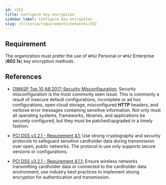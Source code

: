 ```yaml
---
id: r252
title: Configure key encryption
sidebar_label: Configure key encryption
slug: /criteria/requirements/networks/252
---
```


## Requirement

The organization must prefer the use
of `WPA2` Personal or `WPA2` Enterprise
(**802.1x**) key encryption methods.

## References

- [OWASP Top 10 A6:2017-Security Misconfiguration:](https://owasp.org/www-project-top-ten/OWASP_Top_Ten_2017/Top_10-2017_A6-Security_Misconfiguration)
Security misconfiguration
is the most commonly seen issue.
This is commonly a result
of insecure default configurations, incomplete
or ad hoc configurations,
open cloud storage,
misconfigured **HTTP** headers,
and verbose error messages
containing sensitive information.
Not only must all operating systems,
frameworks, libraries,
and applications be securely configured,
but they must be patched/upgraded
in a timely fashion.

- [PCI DSS v3.2.1 - Requirement 4.1:](https://www.pcisecuritystandards.org/documents/PCI_DSS_v3-2-1.pdf)
Use strong cryptography
and security protocols
to safeguard sensitive cardholder data
during transmission over open,
public networks.
The protocol in use
only supports secure versions
or configurations.

- [PCI DSS v3.2.1 - Requirement 4.1.1:](https://www.pcisecuritystandards.org/documents/PCI_DSS_v3-2-1.pdf)
Ensure wireless networks
transmitting cardholder data
or connected to the cardholder data environment,
use industry best practices
to implement strong encryption
for authentication and transmission.
